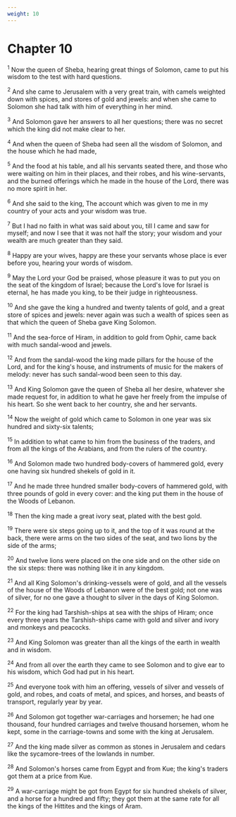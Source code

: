 ```yaml
---
weight: 10
---
```


# Chapter 10

<sup>1</sup> Now the queen of Sheba, hearing great things of Solomon, came to put his wisdom to the test with hard questions. 

<sup>2</sup> And she came to Jerusalem with a very great train, with camels weighted down with spices, and stores of gold and jewels: and when she came to Solomon she had talk with him of everything in her mind. 

<sup>3</sup> And Solomon gave her answers to all her questions; there was no secret which the king did not make clear to her. 

<sup>4</sup> And when the queen of Sheba had seen all the wisdom of Solomon, and the house which he had made, 

<sup>5</sup> And the food at his table, and all his servants seated there, and those who were waiting on him in their places, and their robes, and his wine-servants, and the burned offerings which he made in the house of the Lord, there was no more spirit in her. 

<sup>6</sup> And she said to the king, The account which was given to me in my country of your acts and your wisdom was true. 

<sup>7</sup> But I had no faith in what was said about you, till I came and saw for myself; and now I see that it was not half the story; your wisdom and your wealth are much greater than they said. 

<sup>8</sup> Happy are your wives, happy are these your servants whose place is ever before you, hearing your words of wisdom. 

<sup>9</sup> May the Lord your God be praised, whose pleasure it was to put you on the seat of the kingdom of Israel; because the Lord's love for Israel is eternal, he has made you king, to be their judge in righteousness. 

<sup>10</sup> And she gave the king a hundred and twenty talents of gold, and a great store of spices and jewels: never again was such a wealth of spices seen as that which the queen of Sheba gave King Solomon. 

<sup>11</sup> And the sea-force of Hiram, in addition to gold from Ophir, came back with much sandal-wood and jewels. 

<sup>12</sup> And from the sandal-wood the king made pillars for the house of the Lord, and for the king's house, and instruments of music for the makers of melody: never has such sandal-wood been seen to this day. 

<sup>13</sup> And King Solomon gave the queen of Sheba all her desire, whatever she made request for, in addition to what he gave her freely from the impulse of his heart. So she went back to her country, she and her servants. 

<sup>14</sup> Now the weight of gold which came to Solomon in one year was six hundred and sixty-six talents; 

<sup>15</sup> In addition to what came to him from the business of the traders, and from all the kings of the Arabians, and from the rulers of the country. 

<sup>16</sup> And Solomon made two hundred body-covers of hammered gold, every one having six hundred shekels of gold in it. 

<sup>17</sup> And he made three hundred smaller body-covers of hammered gold, with three pounds of gold in every cover: and the king put them in the house of the Woods of Lebanon. 

<sup>18</sup> Then the king made a great ivory seat, plated with the best gold. 

<sup>19</sup> There were six steps going up to it, and the top of it was round at the back, there were arms on the two sides of the seat, and two lions by the side of the arms; 

<sup>20</sup> And twelve lions were placed on the one side and on the other side on the six steps: there was nothing like it in any kingdom. 

<sup>21</sup> And all King Solomon's drinking-vessels were of gold, and all the vessels of the house of the Woods of Lebanon were of the best gold; not one was of silver, for no one gave a thought to silver in the days of King Solomon. 

<sup>22</sup> For the king had Tarshish-ships at sea with the ships of Hiram; once every three years the Tarshish-ships came with gold and silver and ivory and monkeys and peacocks. 

<sup>23</sup> And King Solomon was greater than all the kings of the earth in wealth and in wisdom. 

<sup>24</sup> And from all over the earth they came to see Solomon and to give ear to his wisdom, which God had put in his heart. 

<sup>25</sup> And everyone took with him an offering, vessels of silver and vessels of gold, and robes, and coats of metal, and spices, and horses, and beasts of transport, regularly year by year. 

<sup>26</sup> And Solomon got together war-carriages and horsemen; he had one thousand, four hundred carriages and twelve thousand horsemen, whom he kept, some in the carriage-towns and some with the king at Jerusalem. 

<sup>27</sup> And the king made silver as common as stones in Jerusalem and cedars like the sycamore-trees of the lowlands in number. 

<sup>28</sup> And Solomon's horses came from Egypt and from Kue; the king's traders got them at a price from Kue. 

<sup>29</sup> A war-carriage might be got from Egypt for six hundred shekels of silver, and a horse for a hundred and fifty; they got them at the same rate for all the kings of the Hittites and the kings of Aram. 


